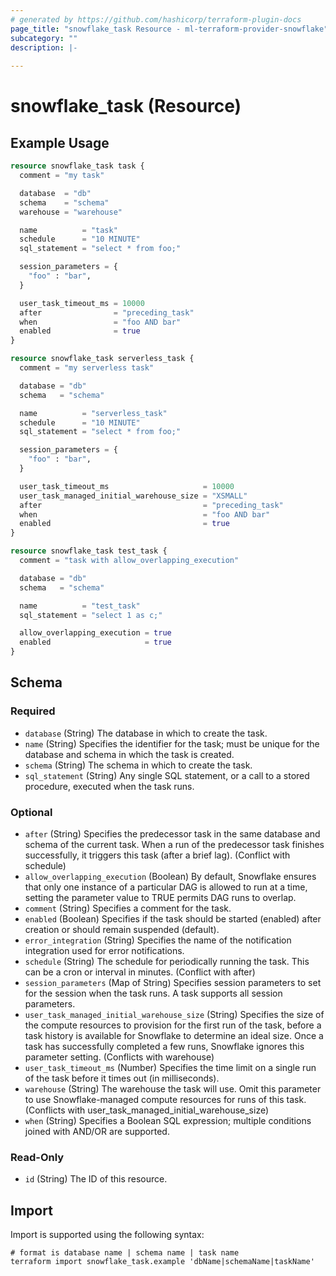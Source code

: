```yaml
---
# generated by https://github.com/hashicorp/terraform-plugin-docs
page_title: "snowflake_task Resource - ml-terraform-provider-snowflake"
subcategory: ""
description: |-
  
---
```


# snowflake_task (Resource)



## Example Usage

```terraform
resource snowflake_task task {
  comment = "my task"

  database  = "db"
  schema    = "schema"
  warehouse = "warehouse"

  name          = "task"
  schedule      = "10 MINUTE"
  sql_statement = "select * from foo;"

  session_parameters = {
    "foo" : "bar",
  }

  user_task_timeout_ms = 10000
  after                = "preceding_task"
  when                 = "foo AND bar"
  enabled              = true
}

resource snowflake_task serverless_task {
  comment = "my serverless task"

  database = "db"
  schema   = "schema"

  name          = "serverless_task"
  schedule      = "10 MINUTE"
  sql_statement = "select * from foo;"

  session_parameters = {
    "foo" : "bar",
  }

  user_task_timeout_ms                     = 10000
  user_task_managed_initial_warehouse_size = "XSMALL"
  after                                    = "preceding_task"
  when                                     = "foo AND bar"
  enabled                                  = true
}

resource snowflake_task test_task {
  comment = "task with allow_overlapping_execution"

  database = "db"
  schema   = "schema"

  name          = "test_task"
  sql_statement = "select 1 as c;"

  allow_overlapping_execution = true
  enabled                     = true
}
```

<!-- schema generated by tfplugindocs -->
## Schema

### Required

- `database` (String) The database in which to create the task.
- `name` (String) Specifies the identifier for the task; must be unique for the database and schema in which the task is created.
- `schema` (String) The schema in which to create the task.
- `sql_statement` (String) Any single SQL statement, or a call to a stored procedure, executed when the task runs.

### Optional

- `after` (String) Specifies the predecessor task in the same database and schema of the current task. When a run of the predecessor task finishes successfully, it triggers this task (after a brief lag). (Conflict with schedule)
- `allow_overlapping_execution` (Boolean) By default, Snowflake ensures that only one instance of a particular DAG is allowed to run at a time, setting the parameter value to TRUE permits DAG runs to overlap.
- `comment` (String) Specifies a comment for the task.
- `enabled` (Boolean) Specifies if the task should be started (enabled) after creation or should remain suspended (default).
- `error_integration` (String) Specifies the name of the notification integration used for error notifications.
- `schedule` (String) The schedule for periodically running the task. This can be a cron or interval in minutes. (Conflict with after)
- `session_parameters` (Map of String) Specifies session parameters to set for the session when the task runs. A task supports all session parameters.
- `user_task_managed_initial_warehouse_size` (String) Specifies the size of the compute resources to provision for the first run of the task, before a task history is available for Snowflake to determine an ideal size. Once a task has successfully completed a few runs, Snowflake ignores this parameter setting. (Conflicts with warehouse)
- `user_task_timeout_ms` (Number) Specifies the time limit on a single run of the task before it times out (in milliseconds).
- `warehouse` (String) The warehouse the task will use. Omit this parameter to use Snowflake-managed compute resources for runs of this task. (Conflicts with user_task_managed_initial_warehouse_size)
- `when` (String) Specifies a Boolean SQL expression; multiple conditions joined with AND/OR are supported.

### Read-Only

- `id` (String) The ID of this resource.

## Import

Import is supported using the following syntax:

```shell
# format is database name | schema name | task name
terraform import snowflake_task.example 'dbName|schemaName|taskName'
```

